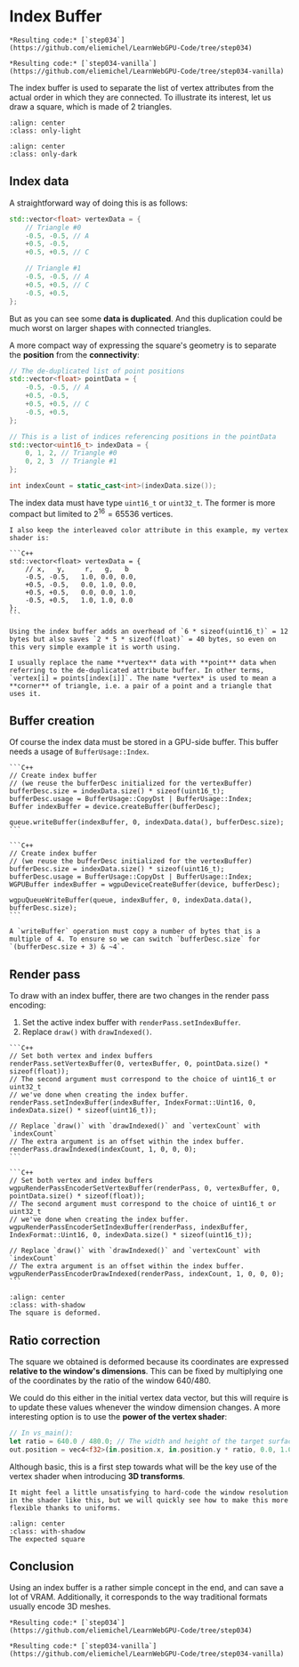Index Buffer
============

````{tab} With webgpu.hpp
*Resulting code:* [`step034`](https://github.com/eliemichel/LearnWebGPU-Code/tree/step034)
````

````{tab} Vanilla webgpu.h
*Resulting code:* [`step034-vanilla`](https://github.com/eliemichel/LearnWebGPU-Code/tree/step034-vanilla)
````

The index buffer is used to separate the list of vertex attributes from the actual order in which they are connected. To illustrate its interest, let us draw a square, which is made of 2 triangles.

```{image} /images/quad-light.plain.svg
:align: center
:class: only-light
```

```{image} /images/quad-dark.plain.svg
:align: center
:class: only-dark
```

Index data
----------

A straightforward way of doing this is as follows:

```C++
std::vector<float> vertexData = {
	// Triangle #0
	-0.5, -0.5, // A
	+0.5, -0.5,
	+0.5, +0.5, // C

	// Triangle #1
	-0.5, -0.5, // A
	+0.5, +0.5, // C
	-0.5, +0.5,
};
```

But as you can see some **data is duplicated**. And this duplication could be much worst on larger shapes with connected triangles.

A more compact way of expressing the square's geometry is to separate the **position** from the **connectivity**:

```C++
// The de-duplicated list of point positions
std::vector<float> pointData = {
	-0.5, -0.5, // A
	+0.5, -0.5,
	+0.5, +0.5, // C
	-0.5, +0.5,
};

// This is a list of indices referencing positions in the pointData
std::vector<uint16_t> indexData = {
	0, 1, 2, // Triangle #0
	0, 2, 3  // Triangle #1
};

int indexCount = static_cast<int>(indexData.size());
```

The index data must have type `uint16_t` or `uint32_t`. The former is more compact but limited to $2^{16} = 65 536$ vertices.

````{note}
I also keep the interleaved color attribute in this example, my vertex shader is:

```C++
std::vector<float> vertexData = {
	// x,   y,     r,   g,   b
	-0.5, -0.5,   1.0, 0.0, 0.0,
	+0.5, -0.5,   0.0, 1.0, 0.0,
	+0.5, +0.5,   0.0, 0.0, 1.0,
	-0.5, +0.5,   1.0, 1.0, 0.0
};
```

Using the index buffer adds an overhead of `6 * sizeof(uint16_t)` = 12 bytes but also saves `2 * 5 * sizeof(float)` = 40 bytes, so even on this very simple example it is worth using.
````

```{topic} Terminology
I usually replace the name **vertex** data with **point** data when referring to the de-duplicated attribute buffer. In other terms, `vertex[i] = points[index[i]]`. The name *vertex* is used to mean a **corner** of triangle, i.e. a pair of a point and a triangle that uses it.
```

Buffer creation
---------------

Of course the index data must be stored in a GPU-side buffer. This buffer needs a usage of `BufferUsage::Index`.

````{tab} With webgpu.hpp
```C++
// Create index buffer
// (we reuse the bufferDesc initialized for the vertexBuffer)
bufferDesc.size = indexData.size() * sizeof(uint16_t);
bufferDesc.usage = BufferUsage::CopyDst | BufferUsage::Index;
Buffer indexBuffer = device.createBuffer(bufferDesc);

queue.writeBuffer(indexBuffer, 0, indexData.data(), bufferDesc.size);
```
````

````{tab} Vanilla webgpu.h
```C++
// Create index buffer
// (we reuse the bufferDesc initialized for the vertexBuffer)
bufferDesc.size = indexData.size() * sizeof(uint16_t);
bufferDesc.usage = BufferUsage::CopyDst | BufferUsage::Index;
WGPUBuffer indexBuffer = wgpuDeviceCreateBuffer(device, bufferDesc);

wgpuQueueWriteBuffer(queue, indexBuffer, 0, indexData.data(), bufferDesc.size);
```
````

```{note}
A `writeBuffer` operation must copy a number of bytes that is a multiple of 4. To ensure so we can switch `bufferDesc.size` for `(bufferDesc.size + 3) & ~4`.
```

Render pass
-----------

To draw with an index buffer, there are two changes in the render pass encoding:

 1. Set the active index buffer with `renderPass.setIndexBuffer`.
 2. Replace `draw()` with `drawIndexed()`.

````{tab} With webgpu.hpp
```C++
// Set both vertex and index buffers
renderPass.setVertexBuffer(0, vertexBuffer, 0, pointData.size() * sizeof(float));
// The second argument must correspond to the choice of uint16_t or uint32_t
// we've done when creating the index buffer.
renderPass.setIndexBuffer(indexBuffer, IndexFormat::Uint16, 0, indexData.size() * sizeof(uint16_t));

// Replace `draw()` with `drawIndexed()` and `vertexCount` with `indexCount`
// The extra argument is an offset within the index buffer.
renderPass.drawIndexed(indexCount, 1, 0, 0, 0);
```
````

````{tab} Vanilla webgpu.h
```C++
// Set both vertex and index buffers
wgpuRenderPassEncoderSetVertexBuffer(renderPass, 0, vertexBuffer, 0, pointData.size() * sizeof(float));
// The second argument must correspond to the choice of uint16_t or uint32_t
// we've done when creating the index buffer.
wgpuRenderPassEncoderSetIndexBuffer(renderPass, indexBuffer, IndexFormat::Uint16, 0, indexData.size() * sizeof(uint16_t));

// Replace `draw()` with `drawIndexed()` and `vertexCount` with `indexCount`
// The extra argument is an offset within the index buffer.
wgpuRenderPassEncoderDrawIndexed(renderPass, indexCount, 1, 0, 0, 0);
```
````

```{figure} /images/deformed-quad.png
:align: center
:class: with-shadow
The square is deformed.
```

Ratio correction
----------------

The square we obtained is deformed because its coordinates are expressed **relative to the window's dimensions**. This can be fixed by multiplying one of the coordinates by the ratio of the window $640/480$.

We could do this either in the initial vertex data vector, but this will require is to update these values whenever the window dimension changes. A more interesting option is to use the **power of the vertex shader**:

```rust
// In vs_main():
let ratio = 640.0 / 480.0; // The width and height of the target surface
out.position = vec4<f32>(in.position.x, in.position.y * ratio, 0.0, 1.0);
```

Although basic, this is a first step towards what will be the key use of the vertex shader when introducing **3D transforms**.

```{note}
It might feel a little unsatisfying to hard-code the window resolution in the shader like this, but we will quickly see how to make this more flexible thanks to uniforms.
```

```{figure} /images/quad.png
:align: center
:class: with-shadow
The expected square
```

Conclusion
----------

Using an index buffer is a rather simple concept in the end, and can save a lot of VRAM. Additionally, it corresponds to the way traditional formats usually encode 3D meshes.

````{tab} With webgpu.hpp
*Resulting code:* [`step034`](https://github.com/eliemichel/LearnWebGPU-Code/tree/step034)
````

````{tab} Vanilla webgpu.h
*Resulting code:* [`step034-vanilla`](https://github.com/eliemichel/LearnWebGPU-Code/tree/step034-vanilla)
````


